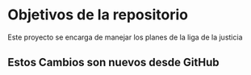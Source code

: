 # Objetivos de la repositorio

Este proyecto se encarga de manejar los planes de la liga de la justicia

## Estos Cambios son nuevos desde GitHub


